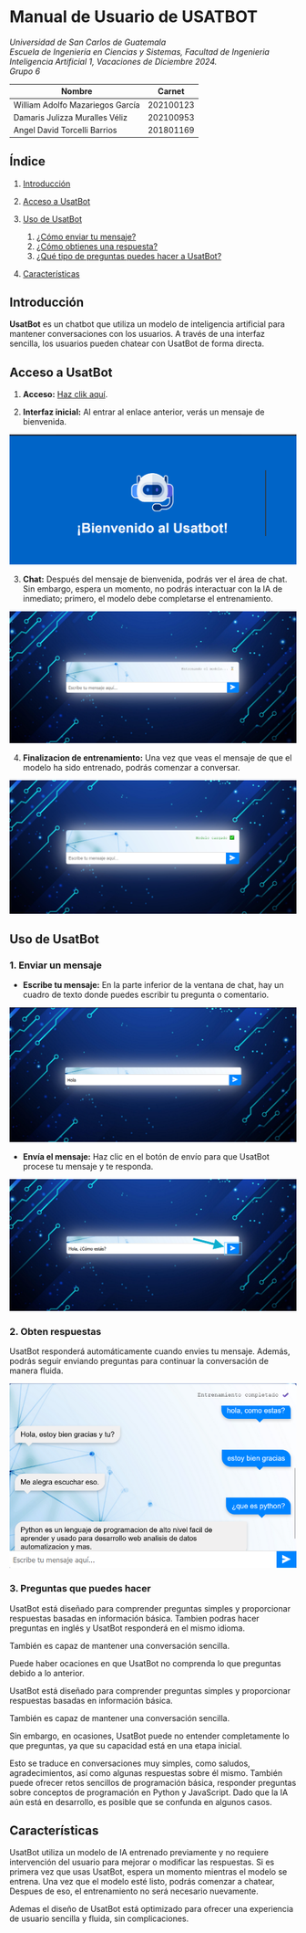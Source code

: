 # Manual de Usuario de USATBOT

*Universidad de San Carlos de Guatemala*  
*Escuela de Ingeniería en Ciencias y Sistemas, Facultad de Ingenieria*  
*Inteligencia Artificial 1, Vacaciones de Diciembre 2024.*  
*Grupo 6*  

| Nombre | Carnet |
| -------- | -------- |
| William Adolfo Mazariegos García    | 202100123     |
| Damaris Julizza Muralles Véliz     | 202100953  |
| Angel David Torcelli Barrios  | 201801169    |


## Índice
1. [Introducción](#introducción)
2. [Acceso a UsatBot](#acceso-a-usatbot)
3. [Uso de UsatBot](#uso-de-usatbot)
    1. [¿Cómo enviar tu mensaje?](#1-enviar-un-mensaje)
    2. [¿Cómo obtienes una respuesta?](#2-obten-respuestas)
    3. [¿Qué tipo de preguntas puedes hacer a UsatBot?](#3-preguntas-que-puedes-hacer)

4. [Características](#características)


## Introducción

**UsatBot** es un chatbot que utiliza un modelo de inteligencia artificial para mantener conversaciones con los usuarios.  A través de una interfaz sencilla, los usuarios pueden chatear con UsatBot de forma directa.

## Acceso a UsatBot

1. **Acceso:** [Haz clik aquí](https://angeltorcelli.github.io/IA1_Proyecto_6/).

2. **Interfaz inicial:** Al entrar al enlace anterior, verás un mensaje de bienvenida.

![Inicio de UsatBot](/images/interfaz_inicio.png)

3. **Chat:** Después del mensaje de bienvenida, podrás ver el área de chat. Sin embargo, espera un momento, no podrás interactuar con la IA de inmediato; primero, el modelo debe completarse el entrenamiento.

![Inicio de Entrenamiento](/images/interfaz_entrenamiento.png)

4. **Finalizacion de entrenamiento:** Una vez que veas el mensaje de que el modelo ha sido entrenado, podrás comenzar a conversar.

![Fin de Entrenamiento](/images/interfaz_entrenado.png)

## Uso de UsatBot

### 1. Enviar un mensaje

- **Escribe tu mensaje:** En la parte inferior de la ventana de chat, hay un cuadro de texto donde puedes escribir tu pregunta o comentario.


![Escribe mensajes a UsatBot](/images/interfaz_mensaje.png)

- **Envía el mensaje:** Haz clic en el botón de envío para que UsatBot procese tu mensaje y te responda.


![Enviar mensaje a UsatBot](/images/interfaz_envio.png)

### 2. Obten respuestas

UsatBot responderá automáticamente cuando envies tu mensaje. Además, podrás seguir enviando preguntas para continuar la conversación de manera fluida.

![Respuestas de UsatBot](/images/interfaz_respuestas.png)


### 3. Preguntas que puedes hacer

UsatBot está diseñado para comprender preguntas simples y proporcionar respuestas basadas en información básica. Tambien podras hacer preguntas en inglés y UsatBot responderá en el mismo idioma.

También es capaz de mantener una conversación sencilla.

Puede haber ocaciones en que UsatBot no comprenda lo que preguntas debido a lo anterior.

UsatBot está diseñado para comprender preguntas simples y proporcionar respuestas basadas en información básica.

También es capaz de mantener una conversación sencilla.

Sin embargo, en ocasiones, UsatBot puede no entender completamente lo que preguntas, ya que su capacidad está en una etapa inicial. 

Esto se traduce en conversaciones muy simples, como saludos, agradecimientos, así como algunas respuestas sobre él mismo. También puede ofrecer retos sencillos de programación básica, responder preguntas sobre conceptos de programación en Python y JavaScript. Dado que la IA aún está en desarrollo, es posible que se confunda en algunos casos.

## Características

UsatBot utiliza un modelo de IA entrenado previamente y no requiere intervención del usuario para mejorar o modificar las respuestas. Si es primera vez que  usas UsatBot, espera un momento mientras el modelo se entrena. Una vez que el modelo esté listo, podrás comenzar a chatear, Despues de eso, el entrenamiento no será necesario nuevamente.

Ademas el diseño de UsatBot está optimizado para ofrecer una experiencia de usuario sencilla y fluida, sin complicaciones.



